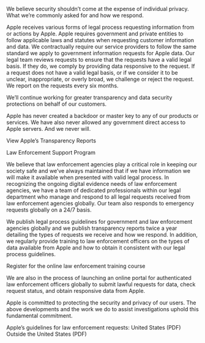 We believe security shouldn’t come at the expense of individual privacy.
What we’re commonly asked for and how we respond.

Apple receives various forms of legal process requesting information from or actions by Apple. Apple requires government and private entities to follow applicable laws and statutes when requesting customer information and data. We contractually require our service providers to follow the same standard we apply to government information requests for Apple data. Our legal team reviews requests to ensure that the requests have a valid legal basis. If they do, we comply by providing data responsive to the request. If a request does not have a valid legal basis, or if we consider it to be unclear, inappropriate, or overly broad, we challenge or reject the request. We report on the requests every six months.

We’ll continue working for greater transparency and data security protections on behalf of our customers.

Apple has never created a backdoor or master key to any of our products or services. We have also never allowed any government direct access to Apple servers. And we never will.

View Apple’s Transparency Reports

Law Enforcement Support Program

We believe that law enforcement agencies play a critical role in keeping our society safe and we’ve always maintained that if we have information we will make it available when presented with valid legal process. In recognizing the ongoing digital evidence needs of law enforcement agencies, we have a team of dedicated professionals within our legal department who manage and respond to all legal requests received from law enforcement agencies globally. Our team also responds to emergency requests globally on a 24/7 basis.

We publish legal process guidelines for government and law enforcement agencies globally and we publish transparency reports twice a year detailing the types of requests we receive and how we respond. In addition, we regularly provide training to law enforcement officers on the types of data available from Apple and how to obtain it consistent with our legal process guidelines.

Register for the online law enforcement training course

We are also in the process of launching an online portal for authenticated law enforcement officers globally to submit lawful requests for data, check request status, and obtain responsive data from Apple.

Apple is committed to protecting the security and privacy of our users. The above developments and the work we do to assist investigations uphold this fundamental commitment.

Apple’s guidelines for law enforcement requests:
United States (PDF) Outside the United States (PDF)